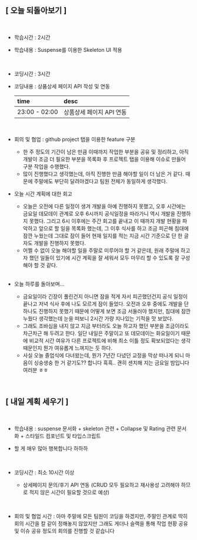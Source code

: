 ## [ 오늘 되돌아보기 ]

<br/>

- 학습시간 : 2시간
- 학습내용 : Suspense를 이용한 Skeleton UI 적용

  <br/>

- 코딩시간 : 3시간
- 코딩내용 : 상품상세 페이지 API 작성 및 연동

  | time          | desc                     |
  | :------------ | :----------------------- |
  | 23:00 - 02:00 | 상품상세 페이지 API 연동 |

  <br/>

- 회의 및 협업 : github project 탭을 이용한 feature 구분

  - 한 주 정도의 기간이 남은 만큼 이때까지 작업한 부분을 공유 및 정리하고, 아직 개발이 조금 더 필요한 부분을 목록화 후 프로젝트 탭을 이용해 이슈로 만들어 구분 작업을 수행했다.
  - 많이 진행했다고 생각했는데, 아직 진행한 만큼 해야할 일이 더 남은 거 같다. 때문에 주말에도 부단히 달려야겠다고 팀원 전체가 동일하게 생각했다.

- 오늘 시간 계획에 대한 회고

  - 오늘은 오전에 다른 일정이 생겨 개발을 아예 진행하지 못했고, 오후 시간에는 금요일 데모데이 관계로 오후 6시까지 공식일정을 따라가니 역시 개발을 진행하지 못했다. 그리고 6시 이후에는 주간 회고를 끝내고 이 때까지 개발 현황을 파악하고 앞으로 할 일을 목록화 했는데, 그 이후 식사를 하고 조금 피곤해 침대에 잠깐 누웠는데 그대로 잠이 들어 현재 일지를 적는 지금 시간 기준으로 단 한 글자도 개발을 진행하지 못했다.
  - 어쩔 수 없이 오늘 해야할 일을 주말로 미루어야 할 거 같은데, 원래 주말에 하고자 했던 일들이 있기에 시간 계획을 잘 세워서 모두 마무리 할 수 있도록 잘 구성해야 할 것 같다.

  <br/>

- 오늘 하루를 돌아보며...

  - 금요일이라 긴장이 풀린건지 아니면 잠을 적게 자서 피곤했던건지 공식 일정이 끝나고 저녁 식사 후에 나도 모르게 잠이 들었다. 오전과 오후 중에도 개발을 단 하나도 진행하지 못했기 때문에 어떻게 보면 조금 서둘러야 했지만, 침대에 잠깐 누웠다 생각했는데 눈을 떠보니 2시간 가량 지나있는 기적을 맛 보았다.
  - 그래도 조바심을 내지 않고 지금 부터라도 오늘 하고자 했던 부분을 조금이라도 차근차근 해 두려고 한다. 일단 내일은 주말이고 또 데모데이는 화요일이기 때문에 비교적 시간 여유가 다른 프로젝트에 비해 최소 이틀 정도 확보되었다는 생각 때문인지 뭔가 여유롭게 느껴지는 듯 하다.
  - 사실 오늘 졸업식에 다녀왔는데, 뭔가 7년간 다녔던 교정을 막상 떠나게 되니 마음이 싱숭생숭 한 거 같기도?? 합니다 흑흑.. 괜히 센치해 지는 금요일 밤입니다 여러분 ㅎㅎ

<br/>

## [ 내일 계획 세우기 ]

<br/>

- 학습내용 : suspense 문서화 + skeleton 관련 + Collapse 및 Rating 관련 문서화 + 스타일드 컴포넌트 및 타입스크립트
- 할 게 매우 많아 행복합니다 하하하

  <br/>

- 코딩시간 : 최소 10시간 이상

  - 상세페이지 문의/후기 API 연동 (CRUD 모두 필요하고 재사용성 고려해야 하므로 적지 않은 시간이 필요할 것으로 예상)

    <br/>

- 회의 및 협업 시간 : 아마 주말에 모든 팀원이 코딩을 하겠지만, 주말인 관계로 딱히 회의 시간을 칼 같이 정해놓지 않았지만 그래도 게더나 슬랙을 통해 작업 현황 공유 및 이슈 공유 정도의 회의를 진행할 것 같습니다
